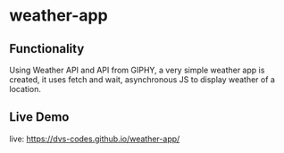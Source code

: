# weather-app

## Functionality

Using Weather API and API from GIPHY, a very simple weather app is created, it uses fetch and wait, asynchronous JS to display weather of a location.

## Live Demo

live: https://dvs-codes.github.io/weather-app/
